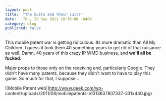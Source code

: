 ```yaml
---
layout: post
title:  "The Suits and their suits"
date:   Thu, 29 Sep 2011 18:36:00 -0400
category: blog
published: false
---
```


This mobile patent war is getting ridiculous. Its more dramatic than All My
Children. I guess it took them 40 something years to get rid of that nuisance
as well. Damn, 40 years of this crazy IP WMD business, and **we'll all be
fucked**.

Major props to those only on the receiving end, particularly Google. They
didn't have many patents, because they didn't want to have to play this game.
So much for that, I suppose…

![Mobile Patent web](http://www.geek.com/wp-
content/uploads/2011/08/mobilepatents-e1313637807337-331x440.jpg)
